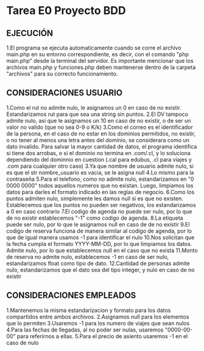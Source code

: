 # Tarea E0 Proyecto BDD

## EJECUCIÓN

1.El programa se ejecuta automaticamente cuando se corre el archivo main.php en su entorno correspondiente, es decir, con el comando "php main.php" desde la terminal del servidor. Es importante mencionar que los archivos main.php y funciones.php deben mantenerse dentro de la carpeta "archivos" para su correcto funcionamiento.

## CONSIDERACIONES USUARIO

1.Como el rut no admite nulo, le asignamos un 0 en caso de no existir. Estandarizamos rut para que sea una string sin puntos.
2.El DV tampoco admite nulo, asi que le asignamos un 10 en caso de no existir, o de ser un valor no valido (que no sea 0-9 o K/k)
3.Como el correo es el identificador de la persona, en el caso de no estar en los dominios permitidos, no existir, o no tener al menos una letra antes del dominio, se considerara como un dato invalido. Para salvar la mayor cantidad de datos, el programa identifica si tiene dos arrobas, o si el dominio no termina en .com/.cl, y lo soluciona dependiendo del dominnio en cuestion (.cal para edubus, .cl para viajes y .com para cualquier otro caso)
3.Ya que nombre de usuario admite nulo, si es que el str nombre_usuario es vacia, se le asigna null
4.Lo mismo para la contraseña
5.Para el telefono, como no admite nulo, estandarizamos en "0 0000 0000" todos aquellos numeros que no existan. Luego, limpiamos los datos para darles el formato indicado en las reglas de negocio.
6.Como los puntos admiten nulo, simplemente les damos null si es que no existen. Establecemos que los puntos no pueden ser negativos, los estandarizamos a 0 en caso contrario
7.El codigo de agenda no puede ser nulo, por lo que de no existir establecemos "-1" como codigo de agenda.
8.La etiqueta puede ser nulo, por lo que le asignamos null en caso de de no existir
9.El codigo de reserva funciona de manera similar al codigo de agenda, por lo que de igual manera usamos -1 para identificar el nulo
10.Nos solicitan que la fecha cumpla el formato YYYY-MM-DD, por lo que limpiamos los datos. Admite nulo, por lo que establecemos null en el caso que no exista
11.Monto de reserva no admite nulo, establecemos -1 en caso de ser nulo, estandarizamos float como tipo de dato.
12.Cantidad de personas admite nulo, estandarizamos que el dato sea del tipo integer, y nulo en caso de no existir

## CONSIDERACIONES EMPLEADOS

1.Mantenemos la misma estandarizacion y formato para los datos compartidos entre ambos archivos.
2.Asignamos null para los elementos que lo permiten
3.Usaremos -1 para los numero de viajes que sean nulos
4.Para las fechas de llegadas, al no poder ser nulas, usaremos "0000-00-00" para referirnos a ellas.
5.Para el precio de asiento usaremos -1 en el caso de nulo
